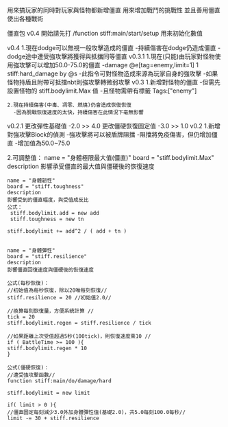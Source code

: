 用來搞玩家的同時對玩家與怪物都新增僵直
用來增加戰鬥的挑戰性
並且善用僵直使出各種戰術

僵直包 v0.4
開始請先打 /function stiff:main/start/setup  用來初始化數值

v0.4
    1.現在dodge可以無視一般攻擊造成的僵直
      -持續傷害在dodge仍造成僵直
      -dodge途中遭受強攻擊將獲得與抵擋同等僵直
v0.3.1
    1.現在(只能)由玩家對怪物使用強攻擊可以增加50.0-75.0的僵直
      -damage @e[tag=enemy,limit=1] 1 stiff:hard_damage by @s
      -此指令可對怪物造成來源為玩家自身的強攻擊
      -如果怪物持盾且附帶可抵擋nbt則強攻擊轉微弱攻擊
v0.3
    1.新增對怪物的僵直
      -但需先設置怪物的 stiff.bodylimit.Max 值
      -且怪物需帶有標籤 Tags:["enemy"]
    
    2.現在持續傷害(中毒、凋零、燃燒)仍會造成恢復恢復
      -因為脫戰恢復速度的太快，持續傷害在此情況下毫無影響
v0.2.1
    更改彈性基礎值
     -2.0 >> 4.0
    更改僵硬恢復固定值
     -3.0 >> 1.0
v0.2
1.新增對強攻擊Block的偵測
  -強攻擊將可以被盾牌阻擋
  -阻擋將免疫傷害，但仍增加僵直
  -增加值為50.0~75.0 

2.可調整值：
    name = "身體極限最大值(僵直)"
    board = "stiff.bodylimit.Max"
    description 
    影響承受僵直的最大值與僵硬後的恢復速度
    
    
    name = "身體韌性"
    board = "stiff.toughness"
    description
    影響受到的僵直幅度，與受值成反比
    公式：
     stiff.bodylimit.add = new add
     stiff.toughness = new tn
    
    stiff.bodylimit += add^2 / ( add + tn )
    
    
    name = "身體彈性"
    board = "stiff.resilience"
    description
    影響僵直回復速度與僵硬後的恢復速度
    
    公式(每秒恢復)：
    //初始值為每秒恢復，除以20唯每刻恢復//
    stiff.resilience = 20 //初始值2.0//
    
    //換算每刻恢復量，方便系統計算 //
    tick = 20
    stiff.bodylimit.regen = stiff.resilience / tick
    
    //如果距離上次受值超過5秒(100tick)，則恢復速度乘10 //
    if ( BattleTime >= 100 ){
    stiff.bodylimit.regen * 10
    }
    
    公式(僵硬恢復)：
    //遭受強攻擊函數//
    function stiff:main/do/damage/hard
    
    stiff.bodylimit = new limit
    
    if( limit > 0 ){
    //僵直固定每刻減少3.0外加身體彈性值(基礎2.0)，共5.0每刻100.0每秒//
    limit -= 30 + stiff.resilience

